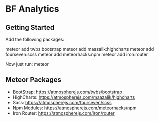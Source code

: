 BF Analytics
============

## Getting Started ##

Add the following packages:

meteor add twbs:bootstrap
meteor add maazalik:highcharts
meteor add fourseven:scss
meteor add meteorhacks:npm
meteor add iron:router

Now just run: meteor

## Meteor Packages ##

- BootStrap: https://atmospherejs.com/twbs/bootstrap
- HighCharts: https://atmospherejs.com/maazalik/highcharts
- Sass: https://atmospherejs.com/fourseven/scss
- Npm Modules: https://atmospherejs.com/meteorhacks/npm
- Iron Router: https://atmospherejs.com/iron/router
